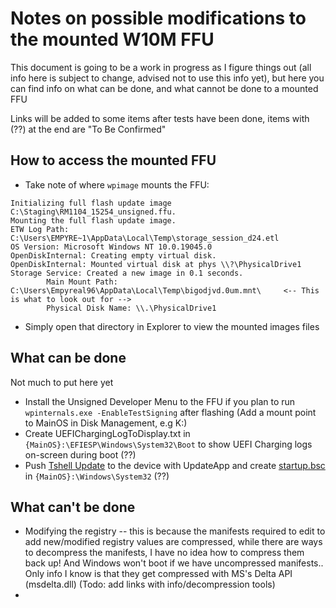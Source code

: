 # Notes on possible modifications to the mounted W10M FFU

This document is going to be a work in progress as I figure things out (all info here is subject to change, advised not to use this info yet), but here you can find info on what can be done, and what cannot be done to a mounted FFU

Links will be added to some items after tests have been done, items with (??) at the end are "To Be Confirmed"

## How to access the mounted FFU
- Take note of where `wpimage` mounts the FFU:
```
Initializing full flash update image C:\Staging\RM1104_15254_unsigned.ffu.
Mounting the full flash update image.
ETW Log Path: C:\Users\EMPYRE~1\AppData\Local\Temp\storage_session_d24.etl
OS Version: Microsoft Windows NT 10.0.19045.0
OpenDiskInternal: Creating empty virtual disk.
OpenDiskInternal: Mounted virtual disk at phys \\?\PhysicalDrive1
Storage Service: Created a new image in 0.1 seconds.
        Main Mount Path: C:\Users\Empyreal96\AppData\Local\Temp\bigodjvd.0um.mnt\     <-- This is what to look out for -->
        Physical Disk Name: \\.\PhysicalDrive1
```
- Simply open that directory in Explorer to view the mounted images files


## What can be done
Not much to put here yet

- Install the Unsigned Developer Menu to the FFU if you plan to run `wpinternals.exe -EnableTestSigning` after flashing (Add a mount point to MainOS in Disk Management, e.g K:\)
- Create UEFIChargingLogToDisplay.txt in `{MainOS}:\EFIESP\Windows\System32\Boot` to show UEFI Charging logs on-screen during boot (??)
- Push [Tshell Update](https://www.youtube.com/watch?v=MuHGy4Yei7o) to the device with UpdateApp and create [startup.bsc]() in `{MainOS}:\Windows\System32` (??)



## What can't be done
- Modifying the registry -- this is because the manifests required to edit to add new/modified registry values are compressed, while there are ways to decompress the manifests, I have no idea how to compress them back up! And Windows won't boot if we have uncompressed manifests.. Only info I know is that they get compressed with MS's Delta API (msdelta.dll) (Todo: add links with info/decompression tools)
- 
